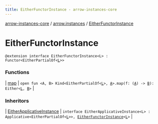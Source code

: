 ```yaml
---
title: EitherFunctorInstance - arrow-instances-core
---
```


[arrow-instances-core](../../index.html) / [arrow.instances](../index.html) / [EitherFunctorInstance](./index.html)

# EitherFunctorInstance

`@extension interface EitherFunctorInstance<L> : Functor<EitherPartialOf<`[`L`](index.html#L)`>>`

### Functions

| [map](map.html) | `open fun <A, B> Kind<EitherPartialOf<`[`L`](index.html#L)`>, `[`A`](map.html#A)`>.map(f: (`[`A`](map.html#A)`) -> `[`B`](map.html#B)`): Either<`[`L`](index.html#L)`, `[`B`](map.html#B)`>` |

### Inheritors

| [EitherApplicativeInstance](../-either-applicative-instance/index.html) | `interface EitherApplicativeInstance<L> : Applicative<EitherPartialOf<`[`L`](../-either-applicative-instance/index.html#L)`>>, `[`EitherFunctorInstance`](./index.html)`<`[`L`](../-either-applicative-instance/index.html#L)`>` |


